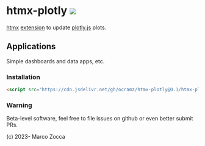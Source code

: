 # htmx-plotly [![](https://data.jsdelivr.com/v1/package/gh/ocramz/htmx-plotly/badge)](https://www.jsdelivr.com/package/gh/ocramz/htmx-plotly)



[htmx](https://htmx.org) [extension](https://htmx.org/extensions/) to update [plotly.js](https://plotly.com/javascript/) plots.

## Applications

Simple dashboards and data apps, etc.

### Installation

```html
<script src="https://cdn.jsdelivr.net/gh/ocramz/htmx-plotly@0.1/htmx-plotly.js" integrity="sha256-jPyGR/Ll6Vkxkef+ATkyCoqduaTA6e3r57lvOxlZmxU=" crossorigin="anonymous"></script>
```


### Warning

Beta-level software, feel free to file issues on github or even better submit PRs.


(c) 2023- Marco Zocca 